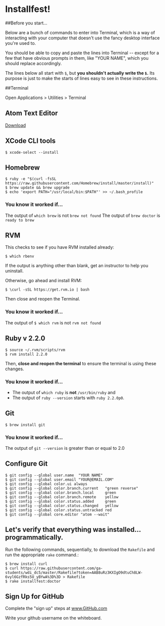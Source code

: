 # Installfest!

##Before you start...

Below are a bunch of commands to enter into Terminal, which is a way of interacting with your computer that doesn't use the fancy desktop interface you're used to.

You should be able to copy and paste the lines into Terminal -- except for a few that have obvious prompts in them, like "YOUR NAME", which you should replace accordingly.

The lines below all start with `$`, but **you shouldn't actually write the `$`.** Its purpose is just to make the starts of lines easy to see in these instructions.

##Terminal

Open Applications > Utilities > Terminal

## Atom Text Editor

[Download](https://atom.io)

## XCode CLI tools

    $ xcode-select --install

## Homebrew

    $ ruby -e "$(curl -fsSL https://raw.githubusercontent.com/Homebrew/install/master/install)"
    $ brew update && brew upgrade
    $ echo 'export PATH="/usr/local/bin:$PATH"' >> ~/.bash_profile

### You know it worked if...

The output of `which brew` is not `brew not found`
The output of `brew doctor` is `ready to brew`

## RVM

This checks to see if you have RVM installed already:

    $ which rbenv

If the output is anything other than blank, get an instructor to help you uninstall.

Otherwise, go ahead and install RVM:

    $ \curl -sSL https://get.rvm.io | bash

Then close and reopen the Terminal.

### You know it worked if...

The output of `$ which rvm` is not `rvm not found`

## Ruby v 2.2.0

    $ source ~/.rvm/scripts/rvm
    $ rvm install 2.2.0

Then, **close and reopen the terminal** to ensure the terminal is using these changes.

### You know it worked if...

* The output of `which ruby` is **not** `/usr/bin/ruby` and
* The output of `ruby --version` starts with `ruby 2.2.0p0`.

## Git

    $ brew install git

### You know it worked if...

The output of `git --version` is greater than or equal to 2.0

## Configure Git

    $ git config --global user.name  "YOUR NAME"
    $ git config --global user.email "YOUR@EMAIL.COM"
    $ git config --global color.ui always
    $ git config --global color.branch.current   "green reverse"
    $ git config --global color.branch.local     green
    $ git config --global color.branch.remote    yellow
    $ git config --global color.status.added     green
    $ git config --global color.status.changed   yellow
    $ git config --global color.status.untracked red
    $ git config --global core.editor "atom --wait"

## Let's verify that everything was installed... programmatically.

Run the following commands, sequentially, to download the `Rakefile` and run the appropriate `rake` command.:

    $ brew install curl
    $ curl https://raw.githubusercontent.com/ga-students/wdi_dc5/master/Rakefile?token=AAB8uRz3KXIgO9dtuCh8LW-6vyl6GzfRks5U_yBYwA%3D%3D > Rakefile
    $ rake installfest:doctor

## Sign Up for GitHub

Complete the "sign up" steps at www.GitHub.com

Write your github username on the whiteboard.
